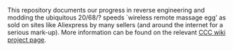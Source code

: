 This repository documents our progress in reverse engineering and modding the ubiquitous 20/68/? speeds `wireless remote massage egg' as sold on sites like Aliexpress by many sellers (and around the internet for a serious mark-up).
More information can be found on the relevant [CCC wiki project page](http://events.ccc.de/camp/2015/wiki/Projects:Teledildonics).
